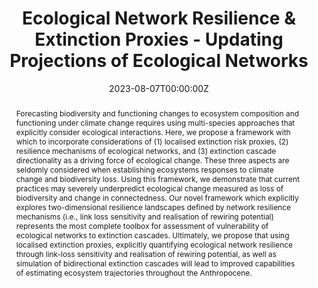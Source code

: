 ---
title: Ecological Network Resilience & Extinction Proxies - Updating Projections of Ecological Networks
abstract: Forecasting biodiversity and functioning changes to ecosystem composition and functioning under climate change requires using multi-species approaches that explicitly consider ecological interactions. Here, we propose a framework with which to incorporate considerations of (1) localised extinction risk proxies, (2) resilience mechanisms of ecological networks, and (3) extinction cascade directionality as a driving force of ecological change. These three aspects are seldomly considered when establishing ecosystems responses to climate change and biodiversity loss. Using this framework, we demonstrate that current practices may severely underpredict ecological change measured as loss of biodiversity and change in connectedness. Our novel framework which explicitly explores two-dimensional resilience landscapes defined by network resilience mechanisms (i.e., link loss sensitivity and realisation of rewiring potential) represents the most complete toolbox for assessment of vulnerability of ecological networks to extinction cascades. Ultimately, we propose that using localised extinction proxies, explicitly quantifying ecological network resilience through link-loss sensitivity and realisation of rewiring potential, as well as simulation of bidirectional extinction cascades will lead to improved capabilities of estimating ecosystem trajectories throughout the Anthropocene.
authors:
- ErikKusch
- Alejandro Ordonez
date: "2023-08-07T00:00:00Z"
doi: ""
featured: true
projects:
- phd-packages
publication: "*TBD*"
# publication_short: ""
publication_types: # 1 = conference paper, 2 = journal article, 3 = preprint, 4 = conference paper, 5 = book, 6 = Book section, 7 = Thesis, 8 = patent
- "3"
# publishDate: ""
tags:
- Cooccurrence
- Biological Networks
- Ecological Networks
- Macroecology
- Network Topology
- Spatial Scale
- Species Associations
- Extinction Risk
- Extinction Cascades
- Biodiversity
- Ecosystem Projections
- Climate Safety Margins
- IUCN
- Network Resilience
- Rewiring 
url_code: https://github.com/ErikKusch/Ecological-Network-Extinction-Simulations
# url_dataset: ''
url_pdf: https://doi.org/10.1101/2023.08.02.551629
# url_poster: /media/poster/2020_ISEC/Poster - Global Dryland Vegetation Memory.pdf
# url_project: ""
# url_slides: ""
# url_source: '#'
# url_video: '#'
summary: Exploration of biodiversity scenarios of 81 mutualistic networks following extinction simulations according to different primary extinction risk proxies, ecological network resilience characteristics, and extinction cascade directionalities.
---
